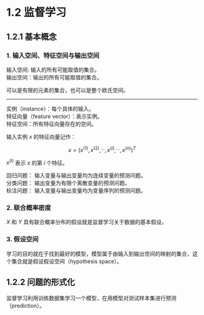 # 1.2 监督学习

## 1.2.1 基本概念
### 1. 输入空间、特征空间与输出空间
输入空间: 输入的所有可能取值的集合。  
输出空间：输出的所有可能取值的集合。

可以是有限的元素的集合，也可以是整个欧氏空间。

---

实例（instance）：每个具体的输入。  
特征向量（feature vector）：表示实例。  
特征空间：所有特征向量存在的空间。

输入实例 $x$ 的特征向量记作：
<script type="text/javascript" src="https://cdn.mathjax.org/mathjax/latest/MathJax.js?config=TeX-AMS_HTML"></script>

$$x=(x^{(1)}, x^{(2)},^{...},x^{(i)},^{...}, x^{(n)})^T$$

$x^{(i)}$ 表示 $x$ 的第 $i$ 个特征。

回归问题： 输入变量与输出变量均为连续变量的预测问题。  
分类问题： 输出变量为有限个离散变量的预测问题。  
标注问题： 输入变量与输出变量均为变量序列的预测问题。

### 2. 联合概率密度
$X$ 和 $Y$ 具有联合概率分布的假设就是监督学习关于数据的基本假设。

### 3. 假设空间
学习的目的就在于找到最好的模型，模型属于由输入到输出空间的映射的集合，这个集合就是假设假设空间（hypothesis space）。

## 1.2.2 问题的形式化
监督学习利用训练数据集学习一个模型，在用模型对测试样本集进行预测（prediction）。
